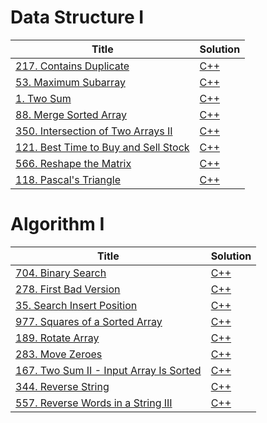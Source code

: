 # Data Structure I

| Title                                                                                                  | Solution                                                  |
| ------------------------------------------------------------------------------------------------------ | --------------------------------------------------------- |
| [217. Contains Duplicate](https://leetcode.com/problems/contains-duplicate/)                           | [C++](./DataStructureI/217.ContainsDuplicate.cpp)         |
| [53. Maximum Subarray](https://leetcode.com/problems/maximum-subarray/)                                | [C++](./DataStructureI/53.MaximumSubarray.cpp)            |
| [1. Two Sum](https://leetcode.com/problems/two-sum/)                                                   | [C++](./DataStructureI/1.TwoSum.cpp)                      |
| [88. Merge Sorted Array](https://leetcode.com/problems/merge-sorted-array/)                            | [C++](./DataStructureI/88.MergeSortedArray.cpp)           |
| [350. Intersection of Two Arrays II](https://leetcode.com/problems/intersection-of-two-arrays-ii/)     | [C++](./DataStructureI/350.IntersectionfTwoArraysII.cpp)  |
| [121. Best Time to Buy and Sell Stock](https://leetcode.com/problems/best-time-to-buy-and-sell-stock/) | [C++](./DataStructureI/121.BestTimetoBuyandSellStock.cpp) |
| [566. Reshape the Matrix](https://leetcode.com/problems/reshape-the-matrix/)                           | [C++](./DataStructureI/566.ReshapetheMatrix.cpp)          |
| [118. Pascal's Triangle](https://leetcode.com/problems/pascals-triangle/)                              | [C++](./DataStructureI/118.Pascal'sTriangle.cpp)          |

# Algorithm I

| Title                                                                                                      | Solution                                                |
| ---------------------------------------------------------------------------------------------------------- | ------------------------------------------------------- |
| [704. Binary Search](https://leetcode.com/problems/binary-search/)                                         | [C++](./AlgorithmI/704.BinarySearch.cpp)                |
| [278. First Bad Version](https://leetcode.com/problems/first-bad-version/)                                 | [C++](./AlgorithmI/278.FirstBadVersion.cpp)             |
| [35. Search Insert Position](https://leetcode.com/problems/search-insert-position/)                        | [C++](./AlgorithmI/35.SearchInsertPosition.cpp)         |
| [977. Squares of a Sorted Array](https://leetcode.com/problems/squares-of-a-sorted-array/)                 | [C++](./AlgorithmI/977.SquaresofaSortedArray.cpp)       |
| [189. Rotate Array](https://leetcode.com/problems/rotate-array/)                                           | [C++](./AlgorithmI/189.RotateArray.cpp)                 |
| [283. Move Zeroes](https://leetcode.com/problems/move-zeroes/)                                             | [C++](./AlgorithmI/283.MoveZeroes.cpp)                  |
| [167. Two Sum II - Input Array Is Sorted](https://leetcode.com/problems/two-sum-ii-input-array-is-sorted/) | [C++](./AlgorithmI/167.TwoSumII-InputArrayIsSorted.cpp) |
| [344. Reverse String](https://leetcode.com/problems/reverse-string/)                                       | [C++](./AlgorithmI/344.ReverseString.cpp)               |
| [557. Reverse Words in a String III](https://leetcode.com/problems/reverse-words-in-a-string-iii/)         | [C++](./AlgorithmI/557.ReverseWordsinaStringIII.cpp)    |

